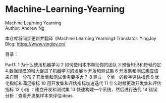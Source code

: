 # Machine-Learning-Yearning
Machine Learning Yearning  
Author: Andrew Ng

本仓库将同步更新并翻译《Machine Learning Yearning》
Translator: YingJoy
Blog: https://www.yingjoy.cn/

目录：

Part1:
1 为什么使用机器学习
2 如何使用本书帮助你的团队
3 预备知识和符号约定
4 数据规模的增大促进了机器学习的发展
5 开发和测试集
6 开发集和测试集应该来自同一分布
7 开发集和测试集需要多大？
8 建立一个单一的数字评估指标
9 优化指标和满足指标
10 用开发集和评估指标加速迭代
11 什么时候更改开发集和评估指标
12 小结 ：建立开发和测试集
13 快速构建一个系统，然后进行迭代
14 错误分析：查看开发集样本来评估ideas
